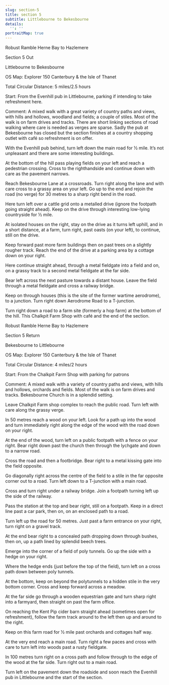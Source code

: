 ```yaml
---
slug: section-5
title: section 5
subtitle: Littlebourne to Bekesbourne
details:
  '': ''
portraitMap: true
---
```

Robust Ramble Herne Bay to Hazlemere

Section 5 Out

Littlebourne to Bekesbourne

OS Map: Explorer 150 Canterbury & the Isle of Thanet

Total Circular Distance: 5 miles/2.5 hours

Start: From the Evenhill pub in Littlebourne, parking if intending to take refreshment here.

Comment: A mixed walk with a great variety of country paths and views, with hills and hollows, woodland and fields; a couple of stiles. Most of the walk is on farm drives and tracks. There are short linking sections of road walking where care is needed as verges are sparse. Sadly the pub at Bekesbourne has closed but the section finishes at a country shopping outlet with café so refreshment is on offer.

With the Evenhill pub behind, turn left down the main road for ½ mile. It’s not unpleasant and there are some interesting buildings.

At the bottom of the hill pass playing fields on your left and reach a pedestrian crossing. Cross to the righthandside and continue down with care as the pavement narrows.

Reach Bekesbourne Lane at a crossroads. Turn right along the lane and with care cross to a grassy area on your left. Go up to the end and rejoin the road (no verge) for 30 metres to a sharp right bend in the road.

Here turn left over a cattle grid onto a metalled drive (ignore the footpath going straight ahead). Keep on the drive through interesting low-lying countryside for ½ mile.

At isolated houses on the right, stay on the drive as it turns left uphill, and in a short distance, at a farm, turn right, past oasts (on your left), to continue, still on the drive.

Keep forward past more farm buildings then on past trees on a slightly rougher track. Reach the end of the drive at a parking area by a cottage down on your right.

Here continue straight ahead, through a metal fieldgate into a field and on, on a grassy track to a second metal fieldgate at the far side.

Bear left across the next pasture towards a distant house. Leave the field through a metal fieldgate and cross a railway bridge.

Keep on through houses (this is the site of the former wartime aerodrome), to a junction. Turn right down Aerodrome Road to a T-junction.

Turn right down a road to a farm site (formerly a hop farm) at the bottom of the hill. This Chalkpit Farm Shop with café and the end of the section.

Robust Ramble Herne Bay to Hazlemere

Section 5 Return

Bekesbourne to Littlebourne

OS Map: Explorer 150 Canterbury & the Isle of Thanet

Total Circular Distance: 4 miles/2 hours

Start: From the Chalkpit Farm Shop with parking for patrons

Comment: A mixed walk with a variety of country paths and views, with hills and hollows, orchards and fields. Most of the walk is on farm drives and tracks. Bekesbourne Church is in a splendid setting.

Leave Chalkpit Farm shop complex to reach the public road. Turn left with care along the grassy verge.

In 50 metres reach a wood on your left. Look for a path up into the wood and turn immediately right along the edge of the wood with the road down on your right.

At the end of the wood, turn left on a public footpath with a fence on your right. Bear right down past the church then through the lychgate and down to a narrow road.

Cross the road and then a footbridge. Bear right to a metal kissing gate into the field opposite.

Go diagonally right across the centre of the field to a stile in the far opposite corner out to a road. Turn left down to a T-junction with a main road.

Cross and turn right under a railway bridge. Join a footpath turning left up the side of the railway.

Pass the station at the top and bear right, still on a footpath. Keep in a direct line past a car park, then on, on an enclosed path to a road.

Turn left up the road for 50 metres. Just past a farm entrance on your right, turn right on a gravel track.

At the end bear right to a concealed path dropping down through bushes, then on, up a path lined by splendid beech trees.

Emerge into the corner of a field of poly tunnels. Go up the side with a hedge on your right.

Where the hedge ends (just before the top of the field), turn left on a cross path down between poly tunnels.

At the bottom, keep on beyond the polytunnels to a hidden stile in the very bottom corner. Cross and keep forward across a meadow.

At the far side go through a wooden equestrian gate and turn sharp right into a farmyard, then straight on past the farm office.

On reaching the Kent Pip cider barn straight ahead (sometimes open for refreshment), follow the farm track around to the left then up and around to the right.

Keep on this farm road for ½ mile past orchards and cottages half way.

At the very end reach a main road. Turn right a few paces and cross with care to turn left into woods past a rusty fieldgate.

In 100 metres turn right on a cross path and follow through to the edge of the wood at the far side. Turn right out to a main road.

Turn left on the pavement down the roadside and soon reach the Evenhill pub in Littlebourne and the start of the section.

